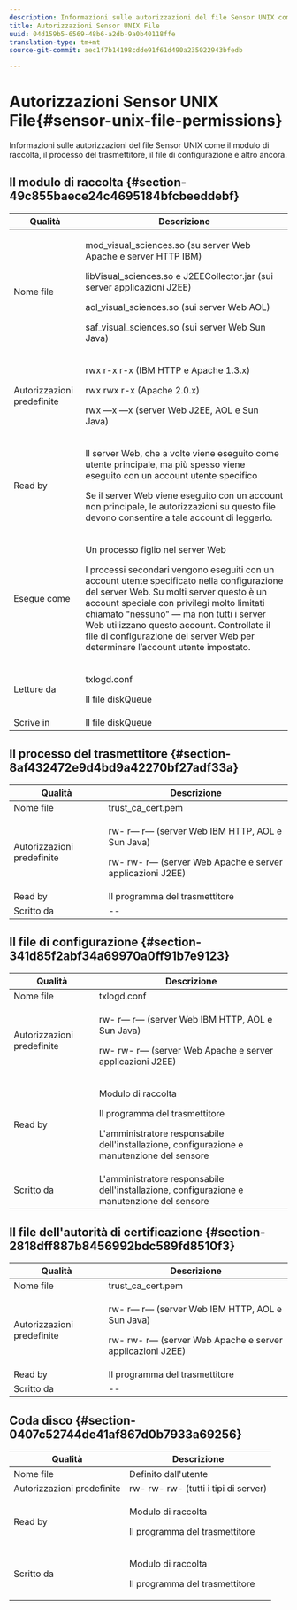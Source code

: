 ```yaml
---
description: Informazioni sulle autorizzazioni del file Sensor UNIX come il modulo di raccolta, il processo del trasmettitore, il file di configurazione e altro ancora.
title: Autorizzazioni Sensor UNIX File
uuid: 04d159b5-6569-48b6-a2db-9a0b40118ffe
translation-type: tm+mt
source-git-commit: aec1f7b14198cdde91f61d490a235022943bfedb

---
```



# Autorizzazioni Sensor UNIX File{#sensor-unix-file-permissions}

Informazioni sulle autorizzazioni del file Sensor UNIX come il modulo di raccolta, il processo del trasmettitore, il file di configurazione e altro ancora.

## Il modulo di raccolta {#section-49c855baece24c4695184bfcbeeddebf}

<table id="table_0B972ABD2A5342CA8A6FE80EB666298A"> 
 <thead> 
  <tr> 
   <th colname="col1" class="entry"> Qualità </th> 
   <th colname="col2" class="entry"> Descrizione </th> 
  </tr>
 </thead>
 <tbody> 
  <tr> 
   <td colname="col1"> <p>Nome file </p> </td> 
   <td colname="col2"> <p>mod_visual_sciences.so (su server Web Apache e server HTTP IBM) </p> <p>libVisual_sciences.so e J2EECollector.jar (sui server applicazioni J2EE) </p> <p>aol_visual_sciences.so (sui server Web AOL) </p> <p>saf_visual_sciences.so (sui server Web Sun Java) </p> </td> 
  </tr> 
  <tr> 
   <td colname="col1"> <p>Autorizzazioni predefinite </p> </td> 
   <td colname="col2"> <p>rwx r-x r-x (IBM HTTP e Apache 1.3.x) </p> <p>rwx rwx r-x (Apache 2.0.x) </p> <p>rwx —x —x (server Web J2EE, AOL e Sun Java) </p> </td> 
  </tr> 
  <tr> 
   <td colname="col1"> <p>Read by </p> </td> 
   <td colname="col2"> <p>Il server Web, che a volte viene eseguito come utente principale, ma più spesso viene eseguito con un account utente specifico </p> <p>Se il server Web viene eseguito con un account non principale, le autorizzazioni su questo file devono consentire a tale account di leggerlo. </p> </td> 
  </tr> 
  <tr> 
   <td colname="col1"> <p>Esegue come </p> </td> 
   <td colname="col2"> <p>Un processo figlio nel server Web </p> <p>I processi secondari vengono eseguiti con un account utente specificato nella configurazione del server Web. Su molti server questo è un account speciale con privilegi molto limitati chiamato "nessuno" — ma non tutti i server Web utilizzano questo account. Controllate il file di configurazione del server Web per determinare l’account utente impostato. </p> </td> 
  </tr> 
  <tr> 
   <td colname="col1"> <p>Letture da </p> </td> 
   <td colname="col2"> <p>txlogd.conf </p> <p>Il file diskQueue </p> </td> 
  </tr> 
  <tr> 
   <td colname="col1"> Scrive in </td> 
   <td colname="col2"> Il file diskQueue </td> 
  </tr> 
 </tbody> 
</table>

## Il processo del trasmettitore {#section-8af432472e9d4bd9a42270bf27adf33a}

<table id="table_3028CC9640D54016BD8CA7F9CAA34280"> 
 <thead> 
  <tr> 
   <th colname="col1" class="entry"> Qualità </th> 
   <th colname="col2" class="entry"> Descrizione </th> 
  </tr>
 </thead>
 <tbody> 
  <tr> 
   <td colname="col1"> Nome file </td> 
   <td colname="col2"> trust_ca_cert.pem </td> 
  </tr> 
  <tr> 
   <td colname="col1"> <p>Autorizzazioni predefinite </p> </td> 
   <td colname="col2"> <p>rw- r— r— (server Web IBM HTTP, AOL e Sun Java) </p> <p>rw- rw- r— (server Web Apache e server applicazioni J2EE) </p> </td> 
  </tr> 
  <tr> 
   <td colname="col1"> Read by </td> 
   <td colname="col2"> Il programma del trasmettitore </td> 
  </tr> 
  <tr> 
   <td colname="col1"> Scritto da </td> 
   <td colname="col2"> -- </td> 
  </tr> 
 </tbody> 
</table>

## Il file di configurazione {#section-341d85f2abf34a69970a0ff91b7e9123}

<table id="table_79AC614F5435443CB3CFB457B8375704"> 
 <thead> 
  <tr> 
   <th colname="col1" class="entry"> Qualità </th> 
   <th colname="col2" class="entry"> Descrizione </th> 
  </tr>
 </thead>
 <tbody> 
  <tr> 
   <td colname="col1"> Nome file </td> 
   <td colname="col2"> txlogd.conf </td> 
  </tr> 
  <tr> 
   <td colname="col1"> <p>Autorizzazioni predefinite </p> </td> 
   <td colname="col2"> <p>rw- r— r— (server Web IBM HTTP, AOL e Sun Java) </p> <p>rw- rw- r— (server Web Apache e server applicazioni J2EE) </p> </td> 
  </tr> 
  <tr> 
   <td colname="col1"> Read by </td> 
   <td colname="col2"> <p>Modulo di raccolta </p> <p>Il programma del trasmettitore </p> <p>L'amministratore responsabile dell'installazione, configurazione e manutenzione del sensore </p> </td> 
  </tr> 
  <tr> 
   <td colname="col1"> Scritto da </td> 
   <td colname="col2"> L'amministratore responsabile dell'installazione, configurazione e manutenzione del sensore </td> 
  </tr> 
 </tbody> 
</table>

## Il file dell&#39;autorità di certificazione {#section-2818dff887b8456992bdc589fd8510f3}

<table id="table_ED8BEEEFA91245C3A6645D27B148A5A7"> 
 <thead> 
  <tr> 
   <th colname="col1" class="entry"> Qualità </th> 
   <th colname="col2" class="entry"> Descrizione </th> 
  </tr>
 </thead>
 <tbody> 
  <tr> 
   <td colname="col1"> Nome file </td> 
   <td colname="col2"> trust_ca_cert.pem </td> 
  </tr> 
  <tr> 
   <td colname="col1"> <p>Autorizzazioni predefinite </p> </td> 
   <td colname="col2"> <p>rw- r— r— (server Web IBM HTTP, AOL e Sun Java) </p> <p>rw- rw- r— (server Web Apache e server applicazioni J2EE) </p> </td> 
  </tr> 
  <tr> 
   <td colname="col1"> Read by </td> 
   <td colname="col2"> Il programma del trasmettitore </td> 
  </tr> 
  <tr> 
   <td colname="col1"> Scritto da </td> 
   <td colname="col2"> -- </td> 
  </tr> 
 </tbody> 
</table>

## Coda disco {#section-0407c52744de41af867d0b7933a69256}

<table id="table_35DB32228E7443FF90BE24AB14CBE54B"> 
 <thead> 
  <tr> 
   <th colname="col1" class="entry"> Qualità </th> 
   <th colname="col2" class="entry"> Descrizione </th> 
  </tr>
 </thead>
 <tbody> 
  <tr> 
   <td colname="col1"> Nome file </td> 
   <td colname="col2"> Definito dall'utente </td> 
  </tr> 
  <tr> 
   <td colname="col1"> Autorizzazioni predefinite </td> 
   <td colname="col2"> rw- rw- rw- (tutti i tipi di server) </td> 
  </tr> 
  <tr> 
   <td colname="col1"> <p>Read by </p> </td> 
   <td colname="col2"> <p>Modulo di raccolta </p> <p>Il programma del trasmettitore </p> </td> 
  </tr> 
  <tr> 
   <td colname="col1"> <p>Scritto da </p> </td> 
   <td colname="col2"> <p>Modulo di raccolta </p> <p>Il programma del trasmettitore </p> </td> 
  </tr> 
 </tbody> 
</table>

